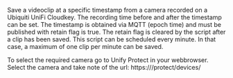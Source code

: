 Save a videoclip at a specific timestamp from a camera recorded on a Ubiquiti UniFi Cloudkey. The recording time before and after the timestamp can be set.
The timestamp is obtained via MQTT (epoch time) and must be published with retain flag is true. The retain flag is cleared by the script after a clip has been saved.
This script can be scheduled every minute. In that case, a maximum of one clip per minute can be saved.

To select the required camera go to Unify Protect in your webbrowser. Select the camera and take note of the url: https://<Cloudkey IP address>/protect/devices/<camera ID>
